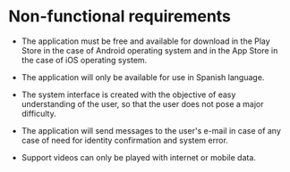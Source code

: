 # Non-functional requirements

* The application must be free and available for download in the Play Store in the case of Android operating system and in the App Store in the case of iOS operating system.

* The application will only be available for use in Spanish language.

* The system interface is created with the objective of easy understanding of the user, so that the user does not pose a major difficulty.

* The application will send messages to the user's e-mail in case of any case of need for identity confirmation and system error.

* Support videos can only be played with internet or mobile data.

